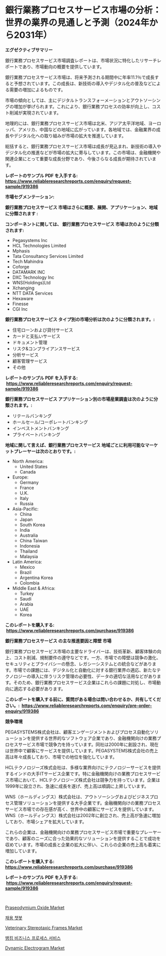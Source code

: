 <p><h1>銀行業務プロセスサービス市場の分析：世界の業界の見通しと予測（2024年から2031年）</h1></p><p><strong>エグゼクティブサマリー</strong></p>
<p><p>銀行業務プロセスサービス市場調査レポートは、市場状況に特化したリサーチレポートであり、市場動向の概要を提供しています。</p><p>銀行業務プロセスサービス市場は、将来予測される期間中に年率11.1％で成長すると予想されています。この成長は、新技術の導入やデジタル化の普及などによる需要の増加によるものです。</p><p>市場の傾向としては、主にデジタルトランスフォーメーションとアウトソーシングの増加が挙げられます。これにより、銀行業務プロセスの効率が向上し、コスト削減が実現されています。</p><p>地理的には、銀行業務プロセスサービス市場は北米、アジア太平洋地域、ヨーロッパ、アメリカ、中国などの地域に広がっています。各地域では、金融業界の成長やデジタル化への取り組みが市場の拡大を推進しています。</p><p>総括すると、銀行業務プロセスサービス市場は成長が見込まれ、新技術の導入やデジタル化の推進などが市場の拡大に寄与しています。この市場は、金融機関や関連企業にとって重要な成長分野であり、今後さらなる成長が期待されています。</p></p>
<p><strong>レポートのサンプル PDF を入手する: <a href="https://www.reliableresearchreports.com/enquiry/request-sample/919386">https://www.reliableresearchreports.com/enquiry/request-sample/919386</a></strong></p>
<p><strong>市場セグメンテーション:</strong></p>
<p><strong> 銀行業務プロセスサービス 市場はさらに概要、展開、アプリケーション、地域に分類されます :</strong></p>
<p><strong>コンポーネントに関しては、 銀行業務プロセスサービス 市場は次のように分類されます: &nbsp;</strong></p>
<p><ul><li>Pegasystems Inc</li><li>HCL Technologies Limited</li><li>Mphasis</li><li>Tata Consultancy Services Limited</li><li>Tech Mahindra</li><li>Coforge</li><li>DATAMARK INC</li><li>DXC Technology Inc</li><li>WNS(Holdings)Ltd</li><li>Xchanging</li><li>NTT DATA Services</li><li>Hexaware</li><li>Finesse</li><li>CGI Inc</li></ul></p>
<p><strong> 銀行業務プロセスサービス タイプ別の市場分析は次のように分類されます。:</strong></p>
<p><ul><li>住宅ローンおよび貸付サービス</li><li>カードと支払いサービス</li><li>ドキュメント管理</li><li>リスク&コンプライアンスサービス</li><li>分析サービス</li><li>顧客管理サービス</li><li>その他</li></ul></p>
<p><strong>レポートのサンプル PDF を入手する: &nbsp;<a href="https://www.reliableresearchreports.com/enquiry/request-sample/919386">https://www.reliableresearchreports.com/enquiry/request-sample/919386</a></strong></p>
<p><strong> 銀行業務プロセスサービス アプリケーション別の市場産業調査は次のように分類されます。:</strong></p>
<p><ul><li>リテールバンキング</li><li>ホールセール/コーポレートバンキング</li><li>インベストメントバンキング</li><li>プライベートバンキング</li></ul></p>
<p><strong>地域に関して言えば、銀行業務プロセスサービス 地域ごとに利用可能なマーケットプレーヤーは次のとおりです。:</strong></p>
<p><ul>
    <li>
        North America:
        <ul>
            <li>United States</li>
            <li>Canada</li>
        </ul>
    </li>
    <li>
        Europe:
        <ul>
            <li>Germany</li>
            <li>France</li>
            <li>U.K.</li>
            <li>Italy</li>
            <li>Russia</li>
        </ul>
    </li>
    <li>
        Asia-Pacific:
        <ul>
            <li>China</li>
            <li>Japan</li>
            <li>South Korea</li>
            <li>India</li>
            <li>Australia</li>
            <li>China Taiwan</li>
            <li>Indonesia</li>
            <li>Thailand</li>
            <li>Malaysia</li>
        </ul>
    </li>
    <li>
        Latin America:
        <ul>
            <li>Mexico</li>
            <li>Brazil</li>
            <li>Argentina Korea</li>
            <li>Colombia</li>
        </ul>
    </li>
    <li>
        Middle East & Africa:
        <ul>
            <li>Turkey</li>
            <li>Saudi</li>
            <li>Arabia</li>
            <li>UAE</li>
            <li>Korea</li>
        </ul>
    </li>
    </ul></p>
<p><strong>このレポートを購入する: &nbsp;<a href="https://www.reliableresearchreports.com/purchase/919386">https://www.reliableresearchreports.com/purchase/919386</a></strong></p>
<p><strong>銀行業務プロセスサービス の主な推進要因と障壁 市場</strong></p>
<p><p>銀行業務プロセスサービス市場の主要なドライバーは、技術革新、顧客体験の向上、コスト削減、規制要件の遵守などです。一方、市場での障壁は競争の激化、セキュリティとプライバシーの懸念、レガシーシステムとの統合などがあります。市場での課題には、デジタル化と自動化に対する銀行業界の適応、新たなテクノロジーの導入に伴うリスク管理の必要性、データの適切な活用などがあります。そのため、銀行業務プロセスサービス企業はこれらの課題に対処し、市場動向に適応する必要があります。</p></p>
<p><strong>このレポートを購入する前に、質問がある場合は問い合わせるか、共有してください。:&nbsp; <a href="https://www.reliableresearchreports.com/enquiry/pre-order-enquiry/919386">https://www.reliableresearchreports.com/enquiry/pre-order-enquiry/919386</a></strong></p>
<p><strong>競争環境</strong></p>
<p><p>PEGASYSTEMS株式会社は、顧客エンゲージメントおよびプロセス自動化ソリューションを提供する世界的なソフトウェア企業であり、金融機関向けの業務プロセスサービス市場で競争力を持っています。同社は2000年に創設され、現在は世界中で顧客にサービスを提供しています。PEGASYSTEMS株式会社の売上高は年々成長しており、市場での地位を強化しています。</p><p>HCLテクノロジーズ株式会社は、多様な業界向けにテクノロジーサービスを提供するインドの大手ITサービス企業です。特に金融機関向けの業務プロセスサービス市場において、HCLテクノロジーズ株式会社は競争力を持っています。企業は1999年に設立され、急速に成長を遂げ、売上高は順調に上昇しています。</p><p>WNS（ホールディングス）株式会社は、アウトソーシングおよびビジネスプロセス管理ソリューションを提供する大手企業です。金融機関向けの業務プロセスサービス市場での存在感が高く、世界中の顧客にサービスを提供しています。WNS（ホールディングス）株式会社は2002年に創立され、売上高が急速に増加しており、市場シェアを拡大しています。</p><p>これらの企業は、金融機関向けの業務プロセスサービス市場で重要なプレーヤーであり、顧客のニーズに合った効果的なソリューションを提供することで成功を収めています。市場の成長と企業の拡大に伴い、これらの企業の売上高も着実に増加しています。</p></p>
<p><strong>このレポートを購入する: &nbsp; <a href="https://www.reliableresearchreports.com/purchase/919386">https://www.reliableresearchreports.com/purchase/919386</a></strong></p>
<p><strong>レポートのサンプル PDF を入手する: &nbsp;<a href="https://www.reliableresearchreports.com/enquiry/request-sample/919386">https://www.reliableresearchreports.com/enquiry/request-sample/919386</a></strong><strong></strong></p>
<p>&nbsp;</p>
<p><p><a href="https://github.com/dimitrishawkinswaynenp91rgz/Market-Research-Report-List-1/blob/main/praseodymium-oxide-market.md">Praseodymium Oxide Market</a></p><p><a href="https://github.com/laholand/Market-Research-Report-List-2/blob/main/7693928182869.md">채용 챗봇</a></p><p><a href="https://issuu.com/reportprime-2/docs/veterinary-stereotaxic-frames-market-size-2030.ppt">Veterinary Stereotaxic Frames Market</a></p><p><a href="https://github.com/sougarounis/Market-Research-Report-List-2/blob/main/1824506182870.md">뱅킹 비즈니스 프로세스 서비스</a></p><p><a href="https://issuu.com/reportprime-2/docs/dynamic-electrogram-market-size-2030.pptx">Dynamic Electrogram Market</a></p></p>